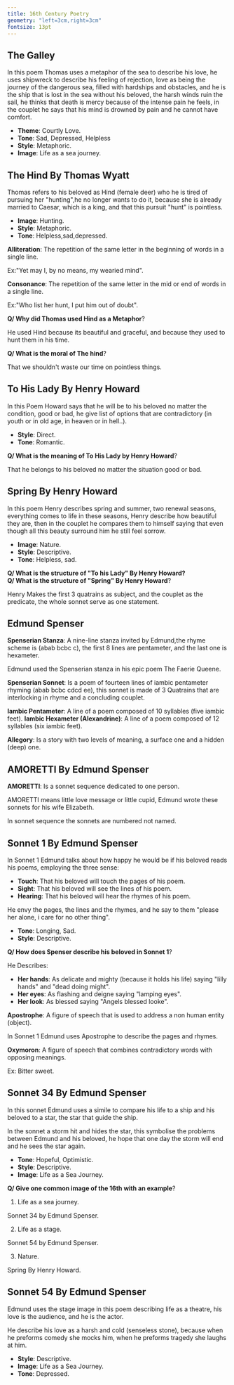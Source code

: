 ```yaml
---
title: 16th Century Poetry
geometry: "left=3cm,right=3cm"
fontsize: 13pt
---
```

## The Galley

In this poem Thomas uses a metaphor of the sea to 
describe his love, he uses shipwreck to describe his feeling of rejection,
love as being the journey of the dangerous sea, filled 
with hardships and obstacles, and he is the ship that is lost in the 
sea without his beloved, the harsh winds ruin the sail, he 
thinks that death is mercy because of the intense pain he feels,
in the couplet he says that his mind is drowned by pain and he 
cannot have comfort.

+ **Theme**: Courtly Love.
+ **Tone**: Sad, Depressed, Helpless
+ **Style**: Metaphoric.
+ **Image**: Life as a sea journey.

## The Hind By Thomas Wyatt 

Thomas refers to his beloved as Hind (female deer) who he is
tired of pursuing her "hunting",he no longer wants to do it,
because she is already married to Caesar, which is a king, and that
this pursuit "hunt" is pointless.

* **Image**: Hunting.
* **Style**: Metaphoric.
* **Tone**: Helpless,sad,depressed.

**Alliteration**: The repetition of the same letter in the beginning 
of words in a single line.

Ex:"Yet may I, by no means, my wearied mind".

**Consonance**: The repetition of the same letter in the mid or end of words
in a single line.

Ex:"Who list her hunt, I put him out of doubt".

**Q/ Why did Thomas used Hind as a Metaphor**\?

He used Hind because its beautiful and graceful,
and because they used to hunt them in his time.

**Q/ What is the moral of The hind**\?

That we shouldn't waste our time on pointless things.

## To His Lady By Henry Howard

In this Poem Howard says that he will be to his beloved
no matter the condition, good or bad, he give list of options
that are contradictory (in youth or in old age, in heaven or in hell..).

* **Style**: Direct.
* **Tone**: Romantic.

**Q/ What is the meaning of To His Lady by Henry Howard**\?

That he belongs to his beloved no matter the situation good or bad.

## Spring By Henry Howard

In this poem Henry describes spring and summer, two renewal 
seasons, everything comes to life in these seasons, Henry describe
how beautiful they are, then in the couplet he compares them to himself
saying that even though all this beauty surround him he still feel sorrow.

* **Image**: Nature.
* **Style**: Descriptive.
* **Tone**: Helpless, sad.

**Q/ What is the structure of "To his Lady" By Henry Howard?**\
**Q/ What is the structure of "Spring" By Henry Howard**\?

Henry Makes the first 3 quatrains as subject,
and the couplet as the predicate, the whole sonnet serve as 
one statement.

## Edmund Spenser

**Spenserian Stanza**: A nine-line stanza invited by Edmund,the
rhyme scheme is (abab bcbc c), the first 8 lines are pentameter,
and the last one is hexameter.

Edmund used the Spenserian stanza in his epic poem The Faerie 
Queene.

**Spenserian Sonnet**: Is a poem of fourteen lines of iambic pentameter
rhyming (abab bcbc cdcd ee), this sonnet is made of 3 Quatrains that
are interlocking in rhyme and a concluding couplet.

**Iambic Pentameter**: A line of a poem composed of 10 syllables (five iambic feet).
**Iambic Hexameter (Alexandrine)**: A line of a poem composed of 12 syllables (six iambic feet).

**Allegory**: Is a story with two levels of meaning, a surface one and a hidden (deep) one.

## AMORETTI By Edmund Spenser

**AMORETTI**: Is a sonnet sequence dedicated to one person.

AMORETTI means little love message or little cupid,
Edmund wrote these sonnets for his wife Elizabeth.

In sonnet sequence the sonnets are numbered not named.

## Sonnet 1 By Edmund Spenser 

In Sonnet 1 Edmund talks about how happy he would be if
his beloved reads his poems, employing the three sense:

+ **Touch**: That his beloved will touch the pages of his poem.
+ **Sight**: That his beloved will see the lines of his poem.
+ **Hearing**: That his beloved will hear the rhymes of his poem.

He envy the pages, the lines and the rhymes, and he say to them
"please her alone, i care for no other thing".

* **Tone**: Longing, Sad.
* **Style**: Descriptive.

**Q/ How does Spenser describe his beloved in Sonnet 1**\?

He Describes\:

* **Her hands**: As delicate and mighty (because it holds his life)
saying "lilly hands" and "dead doing might".
* **Her eyes**: As flashing and deigne saying "lamping eyes".
* **Her look**: As blessed saying "Angels blessed looke".

**Apostrophe**: A figure of speech that is used to address
a non human entity (object).

In Sonnet 1 Edmund uses Apostrophe to describe the pages 
and rhymes.

**Oxymoron**: A figure of speech that combines contradictory words with opposing meanings.

Ex: Bitter sweet.

## Sonnet 34 By Edmund Spenser 

In this sonnet Edmund uses a simile to compare his life
to a ship and his beloved to a star, the star
that guide the ship.

In the sonnet a storm hit and hides the star, this symbolise
the problems between Edmund and his beloved, he hope that 
one day the storm will end and he sees the star again.

+ **Tone**: Hopeful, Optimistic.
+ **Style**: Descriptive.
+ **Image**: Life as a Sea Journey.

**Q/ Give one common image of the 16th with an example**\?

1. Life as a sea journey\.

Sonnet 34 by Edmund Spenser\.

2. Life as a stage\.

Sonnet 54 by Edmund Spenser\.

3. Nature\.

Spring By Henry Howard\.


## Sonnet 54 By Edmund Spenser

Edmund uses the stage image in this poem describing life 
as a theatre, his love is the audience, and he is the actor.

He describe his love as a harsh and cold (senseless stone), because
when he preforms comedy she mocks him, when he preforms tragedy
she laughs at him.

+ **Style**: Descriptive.
+ **Image**: Life as a Sea Journey.
+ **Tone**: Depressed.
